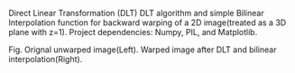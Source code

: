 Direct Linear Transformation (DLT)
DLT algorithm and simple Bilinear Interpolation function for backward warping of a 2D image(treated as a 3D plane with z=1).
Project dependencies: Numpy, PIL, and Matplotlib.


 
Fig. Orignal unwarped image(Left). Warped image after DLT and bilinear interpolation(Right).
